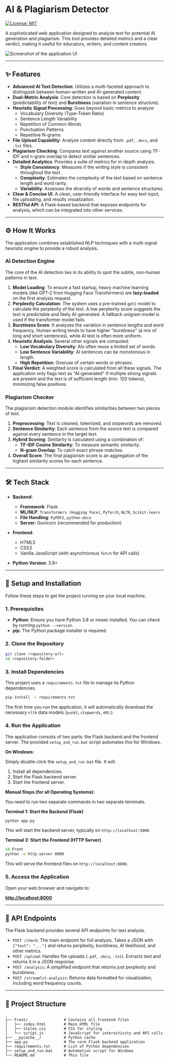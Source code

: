 # AI & Plagiarism Detector

[![License: MIT](https://img.shields.io/badge/License-MIT-yellow.svg)](https://opensource.org/licenses/MIT)

A sophisticated web application designed to analyze text for potential AI generation and plagiarism. This tool provides detailed metrics and a clear verdict, making it useful for educators, writers, and content creators.

![Screenshot of the application UI](https://via.placeholder.com/800x400.png?text=Application+UI+Screenshot)


---

## ✨ Features

- **Advanced AI Text Detection**: Utilizes a multi-faceted approach to distinguish between human-written and AI-generated content.
- **Dual-Metric Analysis**: Core detection is based on **Perplexity** (predictability of text) and **Burstiness** (variation in sentence structure).
- **Heuristic Signal Processing**: Goes beyond basic metrics to analyze:
    - Vocabulary Diversity (Type-Token Ratio)
    - Sentence Length Variability
    - Repetition of Common Words
    - Punctuation Patterns
    - Repetitive N-grams
- **File Upload Capability**: Analyze content directly from `.pdf`, `.docx`, and `.txt` files.
- **Plagiarism Checking**: Compares text against another source using TF-IDF and n-gram overlap to detect similar sentences.
- **Detailed Analytics**: Provides a suite of metrics for in-depth analysis:
    - **Style Consistency**: Measures if the writing style is consistent throughout the text.
    - **Complexity**: Estimates the complexity of the text based on sentence length and word rarity.
    - **Variability**: Assesses the diversity of words and sentence structures.
- **Clear & Concise UI**: A clean, user-friendly interface for easy text input, file uploading, and results visualization.
- **RESTful API**: A Flask-based backend that exposes endpoints for analysis, which can be integrated into other services.

---

## ⚙️ How It Works

The application combines established NLP techniques with a multi-signal heuristic engine to provide a robust analysis.

### AI Detection Engine

The core of the AI detection lies in its ability to spot the subtle, non-human patterns in text.

1.  **Model Loading**: To ensure a fast startup, heavy machine learning models (like GPT-2 from Hugging Face Transformers) are **lazy-loaded** on the first analysis request.
2.  **Perplexity Calculation**: The system uses a pre-trained `gpt2` model to calculate the perplexity of the text. A low perplexity score suggests the text is predictable and likely AI-generated. A fallback unigram model is used if the transformer model fails.
3.  **Burstiness Score**: It analyzes the variation in sentence lengths and word frequency. Human writing tends to have higher "burstiness" (a mix of long and short sentences), while AI text is often more uniform.
4.  **Heuristic Analysis**: Several other signals are computed:
    - **Low Vocabulary Diversity**: AIs often reuse a limited set of words.
    - **Low Sentence Variability**: AI sentences can be monotonous in length.
    - **High Repetition**: Overuse of certain words or phrases.
5.  **Final Verdict**: A weighted score is calculated from all these signals. The application only flags text as "AI-generated" if multiple strong signals are present and the text is of sufficient length (min. 120 tokens), minimizing false positives.

### Plagiarism Checker

The plagiarism detection module identifies similarities between two pieces of text.

1.  **Preprocessing**: Text is cleaned, tokenized, and stopwords are removed.
2.  **Sentence Similarity**: Each sentence from the source text is compared against every sentence in the target text.
3.  **Hybrid Scoring**: Similarity is calculated using a combination of:
    - **TF-IDF Cosine Similarity**: To measure semantic similarity.
    - **N-gram Overlap**: To catch exact phrase matches.
4.  **Overall Score**: The final plagiarism score is an aggregation of the highest similarity scores for each sentence.

---

## 🛠️ Tech Stack

-   **Backend**:
    -   **Framework**: Flask
    -   **ML/NLP**: `Transformers (Hugging Face)`, `PyTorch`, `NLTK`, `Scikit-learn`
    -   **File Handling**: `PyPDF2`, `python-docx`
    -   **Server**: Gunicorn (recommended for production)

-   **Frontend**:
    -   HTML5
    -   CSS3
    -   Vanilla JavaScript (with asynchronous `fetch` for API calls)

-   **Python Version**: 3.8+

---

## 🚀 Setup and Installation

Follow these steps to get the project running on your local machine.

### 1. Prerequisites

-   **Python**: Ensure you have Python 3.8 or newer installed. You can check by running `python --version`.
-   **pip**: The Python package installer is required.

### 2. Clone the Repository

```bash
git clone <repository-url>
cd <repository-folder>
```

### 3. Install Dependencies

This project uses a `requirements.txt` file to manage its Python dependencies.

```bash
pip install -r requirements.txt
```

The first time you run the application, it will automatically download the necessary `nltk` data models (`punkt`, `stopwords`, etc.).

### 4. Run the Application

The application consists of two parts: the Flask backend and the frontend server. The provided `setup_and_run.bat` script automates this for Windows.

**On Windows:**

Simply double-click the `setup_and_run.bat` file. It will:
1.  Install all dependencies.
2.  Start the Flask backend server.
3.  Start the frontend server.

**Manual Steps (for all Operating Systems):**

You need to run two separate commands in two separate terminals.

**Terminal 1: Start the Backend (Flask)**

```bash
python app.py
```

This will start the backend server, typically on `http://localhost:5000`.

**Terminal 2: Start the Frontend (HTTP Server)**

```bash
cd Front
python -m http.server 8000
```

This will serve the frontend files on `http://localhost:8000`.

### 5. Access the Application

Open your web browser and navigate to:

**[http://localhost:8000](http://localhost:8000)**

---

## 🔌 API Endpoints

The Flask backend provides several API endpoints for text analysis.

-   `POST /check`: The main endpoint for full analysis. Takes a JSON with `{"text": "..."}` and returns perplexity, burstiness, AI likelihood, and other metrics.
-   `POST /upload`: Handles file uploads (`.pdf`, `.docx`, `.txt`). Extracts text and returns it in a JSON response.
-   `POST /analysis`: A simplified endpoint that returns just perplexity and burstiness.
-   `POST /streamlit-analysis`: Returns data formatted for visualization, including word frequency counts.

---

## 📂 Project Structure

```
.
├── Front/                # Contains all frontend files
│   ├── index.html        # Main HTML file
│   ├── styles.css        # CSS for styling
│   └── script.js         # JavaScript for interactivity and API calls
├── __pycache__/          # Python cache
├── app.py                # The core Flask backend application
├── requirements.txt      # List of Python dependencies
├── setup_and_run.bat     # Automation script for Windows
└── README.md             # This file
```
